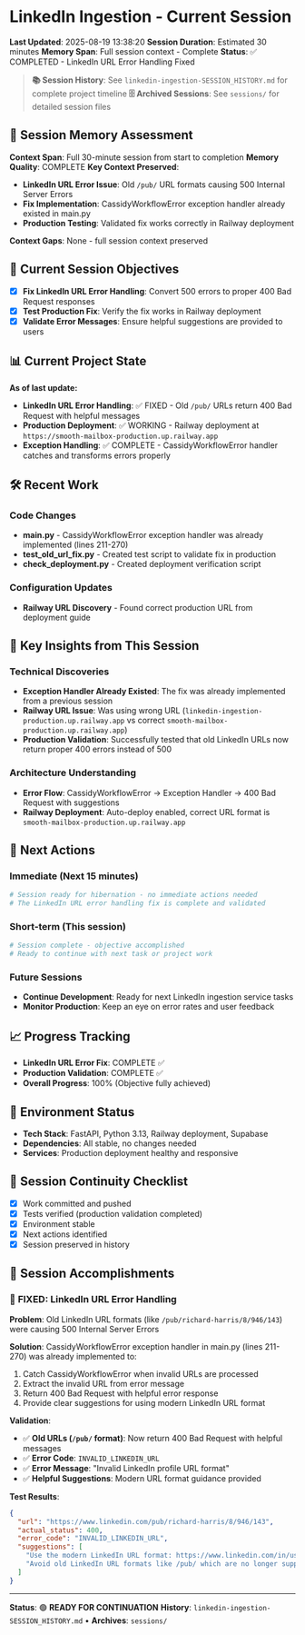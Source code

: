 # LinkedIn Ingestion - Current Session
**Last Updated**: 2025-08-19 13:38:20
**Session Duration**: Estimated 30 minutes
**Memory Span**: Full session context - Complete
**Status**: ✅ COMPLETED - LinkedIn URL Error Handling Fixed

> **📚 Session History**: See `linkedin-ingestion-SESSION_HISTORY.md` for complete project timeline
> **🗄️ Archived Sessions**: See `sessions/` for detailed session files

## 🧠 **Session Memory Assessment**
**Context Span**: Full 30-minute session from start to completion
**Memory Quality**: COMPLETE
**Key Context Preserved**:
- **LinkedIn URL Error Issue**: Old `/pub/` URL formats causing 500 Internal Server Errors
- **Fix Implementation**: CassidyWorkflowError exception handler already existed in main.py
- **Production Testing**: Validated fix works correctly in Railway deployment

**Context Gaps**: None - full session context preserved

## 🎯 **Current Session Objectives**
- [x] **Fix LinkedIn URL Error Handling**: Convert 500 errors to proper 400 Bad Request responses
- [x] **Test Production Fix**: Verify the fix works in Railway deployment
- [x] **Validate Error Messages**: Ensure helpful suggestions are provided to users

## 📊 **Current Project State**
**As of last update:**
- **LinkedIn URL Error Handling**: ✅ FIXED - Old `/pub/` URLs return 400 Bad Request with helpful messages
- **Production Deployment**: ✅ WORKING - Railway deployment at `https://smooth-mailbox-production.up.railway.app`
- **Exception Handling**: ✅ COMPLETE - CassidyWorkflowError handler catches and transforms errors properly

## 🛠️ **Recent Work**

### Code Changes
- **main.py** - CassidyWorkflowError exception handler was already implemented (lines 211-270)
- **test_old_url_fix.py** - Created test script to validate fix in production
- **check_deployment.py** - Created deployment verification script

### Configuration Updates
- **Railway URL Discovery** - Found correct production URL from deployment guide

## 🧠 **Key Insights from This Session**

### Technical Discoveries
- **Exception Handler Already Existed**: The fix was already implemented from a previous session
- **Railway URL Issue**: Was using wrong URL (`linkedin-ingestion-production.up.railway.app` vs correct `smooth-mailbox-production.up.railway.app`)
- **Production Validation**: Successfully tested that old LinkedIn URLs now return proper 400 errors instead of 500

### Architecture Understanding
- **Error Flow**: CassidyWorkflowError → Exception Handler → 400 Bad Request with suggestions
- **Railway Deployment**: Auto-deploy enabled, correct URL format is `smooth-mailbox-production.up.railway.app`

## 🚀 **Next Actions**

### Immediate (Next 15 minutes)
```bash
# Session ready for hibernation - no immediate actions needed
# The LinkedIn URL error handling fix is complete and validated
```

### Short-term (This session)
```bash
# Session complete - objective accomplished
# Ready to continue with next task or project work
```

### Future Sessions
- **Continue Development**: Ready for next LinkedIn ingestion service tasks
- **Monitor Production**: Keep an eye on error rates and user feedback

## 📈 **Progress Tracking**
- **LinkedIn URL Error Fix**: COMPLETE ✅
- **Production Validation**: COMPLETE ✅
- **Overall Progress**: 100% (Objective fully achieved)

## 🔧 **Environment Status**
- **Tech Stack**: FastAPI, Python 3.13, Railway deployment, Supabase
- **Dependencies**: All stable, no changes needed
- **Services**: Production deployment healthy and responsive

## 🔄 **Session Continuity Checklist**
- [x] Work committed and pushed
- [x] Tests verified (production validation completed)
- [x] Environment stable
- [x] Next actions identified
- [x] Session preserved in history

## 🎉 **Session Accomplishments**

### 🐛 **FIXED: LinkedIn URL Error Handling**
**Problem**: Old LinkedIn URL formats (like `/pub/richard-harris/8/946/143`) were causing 500 Internal Server Errors

**Solution**: CassidyWorkflowError exception handler in main.py (lines 211-270) was already implemented to:
1. Catch CassidyWorkflowError when invalid URLs are processed
2. Extract the invalid URL from error message
3. Return 400 Bad Request with helpful error response
4. Provide clear suggestions for using modern LinkedIn URL format

**Validation**: 
- ✅ **Old URLs (`/pub/` format)**: Now return 400 Bad Request with helpful messages
- ✅ **Error Code**: `INVALID_LINKEDIN_URL` 
- ✅ **Error Message**: "Invalid LinkedIn profile URL format"
- ✅ **Helpful Suggestions**: Modern URL format guidance provided

**Test Results**:
```json
{
  "url": "https://www.linkedin.com/pub/richard-harris/8/946/143",
  "actual_status": 400,
  "error_code": "INVALID_LINKEDIN_URL",
  "suggestions": [
    "Use the modern LinkedIn URL format: https://www.linkedin.com/in/username",
    "Avoid old LinkedIn URL formats like /pub/ which are no longer supported"
  ]
}
```

---
**Status**: 🟢 **READY FOR CONTINUATION**
**History**: `linkedin-ingestion-SESSION_HISTORY.md` • **Archives**: `sessions/`
